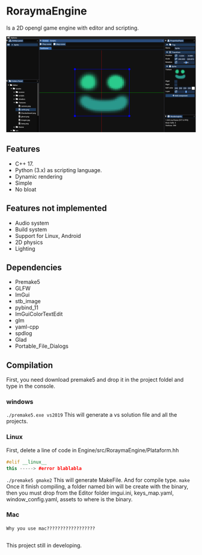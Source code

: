 
# RoraymaEngine
Is a 2D opengl game engine with editor and scripting.
 
![alt text](https://github.com/Stolkerve/RoraymaEngine/blob/main/assets/Editor.PNG?raw=true)

## Features
- C++ 17.
- Python (3.x) as scripting language.
- Dynamic rendering
- Simple
- No bloat

## Features not implemented
- Audio system
- Build system
- Support for Linux, Android
- 2D physics
- Lighting

## Dependencies
- Premake5
- GLFW
- ImGui
- stb_image
- pybind_11
- ImGuiColorTextEdit
- glm
- yaml-cpp
- spdlog
- Glad
- Portable_File_Dialogs

## Compilation
First, you need download premake5 and drop it in the project foldel and type in the console.

### windows
`./premake5.exe vs2019`
This will generate a vs solution file and all the projects.
### Linux
First, delete a line of code in Engine/src/RoraymaEngine/Plataform.hh

```cpp
#elif __linux__
this -----> #error blablabla
```

`./premake5 gmake2`
This will generate MakeFile. And for compile type.
`make`
Once it finish compiling, a folder named bin will be create with the binary, then you must drop from the Editor folder imgui.ini, keys_map.yaml, window_config.yaml, assets to where is the binary.
### Mac
`Why you use mac??????????????????`

## 
This project still in developing.
